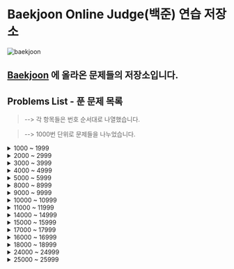 # Baekjoon Online Judge(백준) 연습 저장소

![baekjoon](https://user-images.githubusercontent.com/99525990/159409881-84fc2332-6c71-4b3b-910c-621e4e4abc3e.png)

## <a href="https://www.acmicpc.net/" target="_blank" rel="noopener">Baekjoon</a> 에 올라온 문제들의 저장소입니다.

## Problems List - 푼 문제 목록

> --> 각 항목들은 번호 순서대로 나열했습니다.

> --> 1000번 단위로 문제들을 나누었습니다.

<details>
<summary>1000 ~ 1999</summary>

- ### 1000. <a href="https://www.acmicpc.net/problem/1000" target="_blank" rel="noopener">A+B</a> ✅

- ### 1001. <a href="https://www.acmicpc.net/problem/1001" target="_blank" rel="noopener">A-B</a> ✅

- ### 1008. <a href="https://www.acmicpc.net/problem/1008" target="_blank" rel="noopener">A/B</a> ✅

- ### 1026. <a href="https://www.acmicpc.net/problem/1026" target="_blank" rel="noopener">보물</a> ✅

- ### 1032. <a href="https://www.acmicpc.net/problem/1032" target="_blank" rel="noopener">명령 프롬프트</a> ✅

- ### 1065. <a href="https://www.acmicpc.net/problem/1065" target="_blank" rel="noopener">한수</a> ✅

- ### 1110. <a href="https://www.acmicpc.net/problem/1110" target="_blank" rel="noopener">더하기 사이클</a> ✅

- ### 1152. <a href="https://www.acmicpc.net/problem/1152" target="_blank" rel="noopener">단어의 개수</a> ✅

- ### 1157. <a href="https://www.acmicpc.net/problem/1157" target="_blank" rel="noopener">단어 공부</a> ✅

- ### 1181. <a href="https://www.acmicpc.net/problem/1181" target="_blank" rel="noopener">단어 정렬</a> ✅

- ### 1193. <a href="https://www.acmicpc.net/problem/1193" target="_blank" rel="noopener">분수찾기</a> ✅

- ### 1235. <a href="https://www.acmicpc.net/problem/1235" target="_blank" rel="noopener">학생 번호</a> ✅

- ### 1259. <a href="https://www.acmicpc.net/problem/1259" target="_blank" rel="noopener">팰린드롬수</a> ✅

- ### 1292. <a href="https://www.acmicpc.net/problem/1292" target="_blank" rel="noopener">쉽게 푸는 문제</a> ✅

- ### 1316. <a href="https://www.acmicpc.net/problem/1316" target="_blank" rel="noopener">그룹 단어 체커</a> ✅

- ### 1330. <a href="https://www.acmicpc.net/problem/1330" target="_blank" rel="noopener">두 수 비교하기</a> ✅

- ### 1357. <a href="https://www.acmicpc.net/problem/1357" target="_blank" rel="noopener">뒤집힌 덧셈</a> ✅

- ### 1373. <a href="https://www.acmicpc.net/problem/1373" target="_blank" rel="noopener">2진수 8진수</a> ✅

- ### 1546. <a href="https://www.acmicpc.net/problem/1546" target="_blank" rel="noopener">평균</a> ✅

- ### 1620. <a href="https://www.acmicpc.net/problem/1620" target="_blank" rel="noopener">나는야 포켓몬 마스터 이다솜</a> ❗️

- ### 1712. <a href="https://www.acmicpc.net/problem/1712" target="_blank" rel="noopener">손익분기점</a> ✅

- ### 1769. <a href="https://www.acmicpc.net/problem/1769" target="_blank" rel="noopener">3의 배수</a> ✅

- ### 1920. <a href="https://www.acmicpc.net/problem/1920" target="_blank" rel="noopener">수 찾기</a> ✅

- ### 1924. <a href="https://www.acmicpc.net/problem/1924" target="_blank" rel="noopener">2007년</a> ✅

- ### 1929. <a href="https://www.acmicpc.net/problem/1929" target="_blank" rel="noopener">소수 구하기</a> ✅

- ### 1978. <a href="https://www.acmicpc.net/problem/1978" target="_blank" rel="noopener">소수 찾기</a> ✅

</details>
<details>
<summary>2000 ~ 2999</summary>

- ### 2003. <a href="https://www.acmicpc.net/problem/2003" target="_blank" rel="noopener">수들의 합 2</a> ✅

- ### 2163. <a href="https://www.acmicpc.net/problem/2163" target="_blank" rel="noopener">초콜릿 자르기</a> ✅

- ### 2167. <a href="https://www.acmicpc.net/problem/2167" target="_blank" rel="noopener">2차원 배열의 합</a> ❗️

- ### 2292. <a href="https://www.acmicpc.net/problem/2292" target="_blank" rel="noopener">벌집</a> ✅

- ### 2438. <a href="https://www.acmicpc.net/problem/2438" target="_blank" rel="noopener">별 찍기 - 1</a> ✅

- ### 2439. <a href="https://www.acmicpc.net/problem/2439" target="_blank" rel="noopener">별 찍기 - 2</a> ✅

- ### 2475. <a href="https://www.acmicpc.net/problem/2475" target="_blank" rel="noopener">검증수</a> ✅

- ### 2480. <a href="https://www.acmicpc.net/problem/2480" target="_blank" rel="noopener">주사위 세개</a> ✅

- ### 2525. <a href="https://www.acmicpc.net/problem/2525" target="_blank" rel="noopener">오븐 시계</a> ✅

- ### 2557. <a href="https://www.acmicpc.net/problem/2557" target="_blank" rel="noopener">Hello World</a> ✅

- ### 2562. <a href="https://www.acmicpc.net/problem/2562" target="_blank" rel="noopener">최댓값</a> ✅

- ### 2577. <a href="https://www.acmicpc.net/problem/2577" target="_blank" rel="noopener">숫자의 개수</a> ✅

- ### 2581. <a href="https://www.acmicpc.net/problem/2581" target="_blank" rel="noopener">소수</a> ✅

- ### 2588. <a href="https://www.acmicpc.net/problem/2588" target="_blank" rel="noopener">곱셈</a> ✅

- ### 2606. <a href="https://www.acmicpc.net/problem/2606" target="_blank" rel="noopener">바이러스</a> ❗️

- ### 2675. <a href="https://www.acmicpc.net/problem/2675" target="_blank" rel="noopener">문자열 반복</a> ✅

- ### 2693. <a href="https://www.acmicpc.net/problem/2693" target="_blank" rel="noopener">N번째 큰 수</a> ✅

- ### 2739. <a href="https://www.acmicpc.net/problem/2739" target="_blank" rel="noopener">구구단</a> ✅

- ### 2741. <a href="https://www.acmicpc.net/problem/2741" target="_blank" rel="noopener">N 찍기</a> ✅

- ### 2742. <a href="https://www.acmicpc.net/problem/2742" target="_blank" rel="noopener">기찍 N</a> ✅

- ### 2743. <a href="https://www.acmicpc.net/problem/2743" target="_blank" rel="noopener">단어 길이 재기</a> ✅

- ### 2753. <a href="https://www.acmicpc.net/problem/2753" target="_blank" rel="noopener">윤년</a> ✅

- ### 2775. <a href="https://www.acmicpc.net/problem/2775" target="_blank" rel="noopener">부녀회장이 될테야</a> ✅

- ### 2839. <a href="https://www.acmicpc.net/problem/2839" target="_blank" rel="noopener">설탕 배달</a> ✅

- ### 2869. <a href="https://www.acmicpc.net/problem/2869" target="_blank" rel="noopener">달팽이는 올라가고 싶다</a> ✅

- ### 2884. <a href="https://www.acmicpc.net/problem/2884" target="_blank" rel="noopener">알람 시계</a> ✅

- ### 2908. <a href="https://www.acmicpc.net/problem/2908" target="_blank" rel="noopener">상수</a> ✅

- ### 2941. <a href="https://www.acmicpc.net/problem/2941" target="_blank" rel="noopener">크로아티아 알파벳</a> ✅

</details>
<details>
<summary>3000 ~ 3999</summary>

- ### 3052. <a href="https://www.acmicpc.net/problem/3052" target="_blank" rel="noopener">나머지</a> ✅

- ### 3474. <a href="https://www.acmicpc.net/problem/3474" target="_blank" rel="noopener">교수가 된 현우</a> ❗️

</details>
<details>
<summary>4000 ~ 4999</summary>

- ### 4344. <a href="https://www.acmicpc.net/problem/4344" target="_blank" rel="noopener">평균은 넘겠지</a> ✅

- ### 4673. <a href="https://www.acmicpc.net/problem/4673" target="_blank" rel="noopener">셀프 넘버</a> ✅

- ### 4948. <a href="https://www.acmicpc.net/problem/4948" target="_blank" rel="noopener">베르트랑 공준</a> ❗️

- ### 4949. <a href="https://www.acmicpc.net/problem/4949" target="_blank" rel="noopener">균형잡힌 세상</a> ✅

</details>
<details>
<summary>5000 ~ 5999</summary>

- ### 5545. <a href="https://www.acmicpc.net/problem/5545" target="_blank" rel="noopener">최고의 피자</a> ✅

- ### 5622. <a href="https://www.acmicpc.net/problem/5622" target="_blank" rel="noopener">다이얼</a> ✅

- ### 5635. <a href="https://www.acmicpc.net/problem/5635" target="_blank" rel="noopener">생일</a> ✅

</details>
<details>
<summary>8000 ~ 8999</summary>

- ### 8393. <a href="https://www.acmicpc.net/problem/8393" target="_blank" rel="noopener">합</a> ✅

- ### 8958. <a href="https://www.acmicpc.net/problem/8958" target="_blank" rel="noopener">OX퀴즈</a> ✅

</details>
<details>
<summary>9000 ~ 9999</summary>

- ### 9012. <a href="https://www.acmicpc.net/problem/9012" target="_blank" rel="noopener">괄호</a> ✅

- ### 9093. <a href="https://www.acmicpc.net/problem/9093" target="_blank" rel="noopener">단어 뒤집기</a> ✅

- ### 9237. <a href="https://www.acmicpc.net/problem/9237" target="_blank" rel="noopener">이장님 초대</a> ✅

- ### 9498. <a href="https://www.acmicpc.net/problem/9498" target="_blank" rel="noopener">시험 성적</a> ✅

- ### 9625. <a href="https://www.acmicpc.net/problem/9625" target="_blank" rel="noopener">BABBA</a> ✅

</details>
<details>
<summary>10000 ~ 10999</summary>

- ### 10171. <a href="https://www.acmicpc.net/problem/10171" target="_blank" rel="noopener">고양이</a> ✅

- ### 10172. <a href="https://www.acmicpc.net/problem/10172" target="_blank" rel="noopener">개</a> ✅

- ### 10250. <a href="https://www.acmicpc.net/problem/10250" target="_blank" rel="noopener">ACM 호텔</a> ✅

- ### 10430. <a href="https://www.acmicpc.net/problem/10430" target="_blank" rel="noopener">나머지</a> ✅

- ### 10718. <a href="https://www.acmicpc.net/problem/10718" target="_blank" rel="noopener">We love kriii</a> ✅

- ### 10757. <a href="https://www.acmicpc.net/problem/10757" target="_blank" rel="noopener">큰 수 A+B</a> ✅

- ### 10773. <a href="https://www.acmicpc.net/problem/10773" target="_blank" rel="noopener">제로</a> ✅

- ### 10798. <a href="https://www.acmicpc.net/problem/10798" target="_blank" rel="noopener">세로읽기</a> ✅

- ### 10809. <a href="https://www.acmicpc.net/problem/10809" target="_blank" rel="noopener">알파벳 찾기</a> ✅

- ### 10818. <a href="https://www.acmicpc.net/problem/10818" target="_blank" rel="noopener">최소, 최대</a> ✅

- ### 10828. <a href="https://www.acmicpc.net/problem/10828" target="_blank" rel="noopener">스택</a> ✅

- ### 10845. <a href="https://www.acmicpc.net/problem/10845" target="_blank" rel="noopener">큐</a> ✅

- ### 10869. <a href="https://www.acmicpc.net/problem/10869" target="_blank" rel="noopener">사칙연산</a> ✅

- ### 10871. <a href="https://www.acmicpc.net/problem/10871" target="_blank" rel="noopener">X보다 작은 수</a> ✅

- ### 10872. <a href="https://www.acmicpc.net/problem/10872" target="_blank" rel="noopener">팩토리얼</a> ✅

- ### 10926. <a href="https://www.acmicpc.net/problem/10926" target="_blank" rel="noopener">??!</a> ✅

- ### 10950. <a href="https://www.acmicpc.net/problem/10950" target="_blank" rel="noopener">A+B - 3</a> ✅

- ### 10951. <a href="https://www.acmicpc.net/problem/10951" target="_blank" rel="noopener">A+B - 4</a> ✅

- ### 10952. <a href="https://www.acmicpc.net/problem/10952" target="_blank" rel="noopener">A+B - 5</a> ✅

- ### 10998. <a href="https://www.acmicpc.net/problem/10998" target="_blank" rel="noopener">AxB</a> ✅

</details>
<details>
<summary>11000 ~ 11999</summary>

- ### 11021. <a href="https://www.acmicpc.net/problem/11021" target="_blank" rel="noopener">A+B - 7</a> ✅

- ### 11022. <a href="https://www.acmicpc.net/problem/11022" target="_blank" rel="noopener">A+B - 8</a> ✅

- ### 11047. <a href="https://www.acmicpc.net/problem/11047" target="_blank" rel="noopener">동전 0</a> ✅

- ### 11399. <a href="https://www.acmicpc.net/problem/11399" target="_blank" rel="noopener">ATM</a> ✅

- ### 11650. <a href="https://www.acmicpc.net/problem/11650" target="_blank" rel="noopener">좌표 정렬하기</a> ✅

- ### 11652. <a href="https://www.acmicpc.net/problem/11652" target="_blank" rel="noopener">카드</a> ❗️

- ### 11653. <a href="https://www.acmicpc.net/problem/11653" target="_blank" rel="noopener">소인수분해</a> ✅

- ### 11654. <a href="https://www.acmicpc.net/problem/11654" target="_blank" rel="noopener">아스키 코드</a> ✅

- ### 11655. <a href="https://www.acmicpc.net/problem/11655" target="_blank" rel="noopener">ROT13</a> ✅

- ### 11718. <a href="https://www.acmicpc.net/problem/11718" target="_blank" rel="noopener">그대로 출력하기</a> ✅

- ### 11720. <a href="https://www.acmicpc.net/problem/11720" target="_blank" rel="noopener">숫자의 합</a> ✅

- ### 11899. <a href="https://www.acmicpc.net/problem/11899" target="_blank" rel="noopener">괄호 끼워넣기</a> ✅

- ### 11931. <a href="https://www.acmicpc.net/problem/11931" target="_blank" rel="noopener">수 정렬하기 4</a> ✅

</details>
<details>
<summary>14000 ~ 14999</summary>

- ### 14501. <a href="https://www.acmicpc.net/problem/14501" target="_blank" rel="noopener">퇴사</a> ❗️

- ### 14681. <a href="https://www.acmicpc.net/problem/14681" target="_blank" rel="noopener">사분면 고르기</a> ✅

</details>
<details>
<summary>15000 ~ 15999</summary>

- ### 15552. <a href="https://www.acmicpc.net/problem/15552" target="_blank" rel="noopener">빠른 A+B</a> ✅

- ### 15596. <a href="https://www.acmicpc.net/problem/15596" target="_blank" rel="noopener">정수 N개의 합</a> ✅

</details>
<details>
<summary>17000 ~ 17999</summary>

- ### 17952. <a href="https://www.acmicpc.net/problem/17952" target="_blank" rel="noopener">과제는 끝나지 않아!</a> ✅

</details>
<details>
<summary>16000 ~ 16999</summary>

- ### 16435. <a href="https://www.acmicpc.net/problem/16435" target="_blank" rel="noopener">스네이크버드</a> ✅

</details>
<details>
<summary>18000 ~ 18999</summary>

- ### 18108. <a href="https://www.acmicpc.net/problem/18108" target="_blank" rel="noopener">1998년생인 내가 태국에서는 2541년생?!</a> ✅

</details>
<details>
<summary>24000 ~ 24999</summary>

- ### 24883. <a href="https://www.acmicpc.net/problem/24883" target="_blank" rel="noopener">자동완성</a> ✅

</details>
<details>
<summary>25000 ~ 25999</summary>

- ### 25083. <a href="https://www.acmicpc.net/problem/25083" target="_blank" rel="noopener">새싹</a> ✅

- ### 25088. <a href="https://www.acmicpc.net/problem/25088" target="_blank" rel="noopener">Punched Cards</a> ✅

- ### 25166. <a href="https://www.acmicpc.net/problem/25166" target="_blank" rel="noopener">배고픈 아리의 샌드위치 구매하기</a> ❗️

- ### 25176. <a href="https://www.acmicpc.net/problem/25176" target="_blank" rel="noopener">청정수열 (Easy)</a> ✅

- ### 25177. <a href="https://www.acmicpc.net/problem/25177" target="_blank" rel="noopener">서강의 역사를 찾아서</a> ✅

- ### 25183. <a href="https://www.acmicpc.net/problem/25183" target="_blank" rel="noopener">인생은 한 방</a> ✅

- ### 25205. <a href="https://www.acmicpc.net/problem/25205" target="_blank" rel="noopener">경로당펑크 2077</a> ✅

- ### 25278. <a href="https://www.acmicpc.net/problem/25278" target="_blank" rel="noopener">Terraforming</a> ✅

- ### 25305. <a href="https://www.acmicpc.net/problem/25305" target="_blank" rel="noopener">커트라인</a> ✅

- ### 25371. <a href="https://www.acmicpc.net/problem/25371" target="_blank" rel="noopener">k진수 정수의 자릿수 나누기</a> ❗️

- ### 25373. <a href="https://www.acmicpc.net/problem/25373" target="_blank" rel="noopener">벼락치기</a> ❗️

- ### 25377. <a href="https://www.acmicpc.net/problem/25377" target="_blank" rel="noopener">빵</a> ✅

</details>
